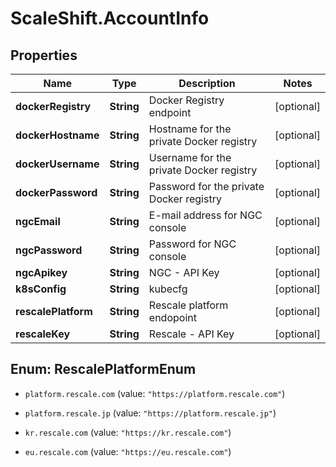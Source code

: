 # ScaleShift.AccountInfo

## Properties
Name | Type | Description | Notes
------------ | ------------- | ------------- | -------------
**dockerRegistry** | **String** | Docker Registry endpoint | [optional] 
**dockerHostname** | **String** | Hostname for the private Docker registry | [optional] 
**dockerUsername** | **String** | Username for the private Docker registry | [optional] 
**dockerPassword** | **String** | Password for the private Docker registry | [optional] 
**ngcEmail** | **String** | E-mail address for NGC console | [optional] 
**ngcPassword** | **String** | Password for NGC console | [optional] 
**ngcApikey** | **String** | NGC - API Key | [optional] 
**k8sConfig** | **String** | kubecfg | [optional] 
**rescalePlatform** | **String** | Rescale platform endopoint | [optional] 
**rescaleKey** | **String** | Rescale - API Key | [optional] 


<a name="RescalePlatformEnum"></a>
## Enum: RescalePlatformEnum


* `platform.rescale.com` (value: `"https://platform.rescale.com"`)

* `platform.rescale.jp` (value: `"https://platform.rescale.jp"`)

* `kr.rescale.com` (value: `"https://kr.rescale.com"`)

* `eu.rescale.com` (value: `"https://eu.rescale.com"`)




